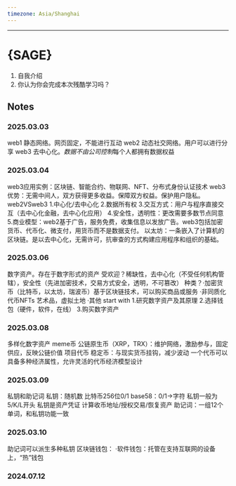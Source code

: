 ```yaml
---
timezone: Asia/Shanghai
---
```

---

# {SAGE}

1. 自我介绍
2. 你认为你会完成本次残酷学习吗？

## Notes

<!-- Content_START -->

### 2025.03.03

web1 静态网络。网页固定，不能进行互动
web2 动态社交网络。用户可以进行分享
web3 去中心化。*数据不由公司控制*每个人都拥有数据权益

### 2025.03.04
web3应用实例：区块链、智能合约、物联网、NFT、分布式身份认证技术
web3优势：无需中间人，双方获得更多收益。保障双方权益。保护用户隐私。
web2VSweb3
1.中心化/去中心化
2.数据所有权
3.交互方式：用户与程序直接交互（去中心化金融，去中心化应用）
4.安全性，透明性：更改需要多数节点同意
5.商业模型：web2基于广告，服务免费，收集信息以发放广告。web3包括加密货币、代币化、微支付，用货币而不是数据支付。
以太坊：一条嵌入了计算机的区块链。是以去中心化，无需许可，抗审查的方式构建应用程序和组织的基础。

### 2025.03.06
数字资产。存在于数字形式的资产
受欢迎？稀缺性，去中心化（不受任何机构管辖），安全性（先进加密技术，交易方式安全，透明，不可篡改）
种类？·加密货币（比特币，以太坊，瑞波币）基于区块链技术，可以购买商品或服务
·非同质化代币NFTs 艺术品，虚拟土地
·其他
start with
1.研究数字资产及其原理
2.选择钱包（硬件，软件，在线）
3.购买数字资产

### 2025.03.08
多样化数字资产
meme币
公链原生币（XRP，TRX）：维护网络，激励参与，固定供应，反映公链价值
项目代币
稳定币：与现实货币挂钩，减少波动
一个代币可以具备多种经济属性，允许灵活的代币经济模型设计

### 2025.03.09
私钥和助记词
私钥：随机数
比特币256位0/1 base58：0/1→字符
私钥一般为5/K/L开头
私钥是资产凭证 计算收币地址/授权交易/恢复资产
助记词：一组12个单词，和私钥功能一致

### 2025.03.10
助记词可以派生多种私钥
区块链钱包：
·软件钱包：托管在支持互联网的设备上，“热”钱包

### 2024.07.12

<!-- Content_END -->
